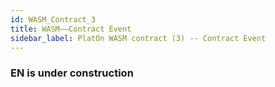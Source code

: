 ```yaml
---
id: WASM_Contract_3
title: WASM——Contract Event 
sidebar_label: PlatOn WASM contract (3) -- Contract Event
---
```


### EN is under construction
